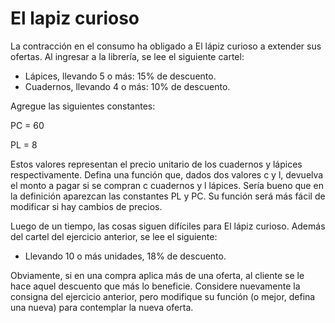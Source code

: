 # El lapiz curioso

La contracción en el consumo ha obligado a El lápiz curioso a extender sus ofertas. Al ingresar a la librería, se lee el siguiente cartel:

- Lápices, llevando 5 o más: 15% de descuento.
- Cuadernos, llevando 4 o más: 10% de descuento.

Agregue las siguientes constantes:

PC = 60

PL = 8

Estos valores representan el precio unitario de los cuadernos y lápices respectivamente. Defina una función que, dados dos valores c y l, devuelva el  monto a pagar si se compran c cuadernos y l lápices. Sería bueno que en la  definición aparezcan las constantes PL y PC. Su función será más fácil de modificar si hay cambios de precios.

Luego de un tiempo, las cosas siguen difíciles para El lápiz curioso. Además del cartel del ejercicio anterior, se lee el siguiente:

- Llevando 10 o más unidades, 18% de descuento.

Obviamente, si en una compra aplica más de una oferta, al cliente se le hace aquel descuento que más lo beneficie. Considere nuevamente la consigna del  ejercicio anterior, pero modifique su función (o mejor, defina una nueva) para  contemplar la nueva oferta.